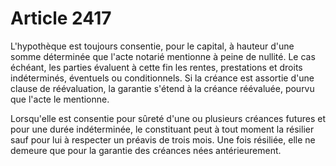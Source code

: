# Article 2417

L'hypothèque est toujours consentie, pour le capital, à hauteur d'une somme déterminée que l'acte notarié mentionne à peine de nullité. Le cas échéant, les parties évaluent à cette fin les rentes, prestations et droits indéterminés, éventuels ou conditionnels. Si la créance est assortie d'une clause de réévaluation, la garantie s'étend à la créance réévaluée, pourvu que l'acte le mentionne.

Lorsqu'elle est consentie pour sûreté d'une ou plusieurs créances futures et pour une durée indéterminée, le constituant peut à tout moment la résilier sauf pour lui à respecter un préavis de trois mois. Une fois résiliée, elle ne demeure que pour la garantie des créances nées antérieurement.

